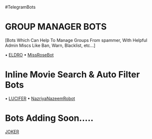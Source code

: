 #TelegramBots
# GROUP MANAGER BOTS

[Bots Which Can Help To Manage Groups From spammer, With Helpful Admin Miscs Like Ban, Warn, Blacklist, etc...]

  • [ELDRO](https://t.me/MrEldro_Bot)
  • [MissRoseBot](https://t.me/MissRose_bot)

# Inline Movie Search & Auto Filter Bots

  • [LUCIFER](https://t.me/CC_autobot)
  • [NazriyaNazeemRobot](https://t.me/NazriyaNazeemRoBot)

# Bots Adding Soon.....

 [JOKER](https://t.me/IAM_A_JOKER)
